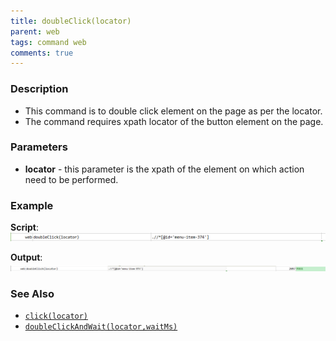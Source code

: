 ```yaml
---
title: doubleClick(locator)
parent: web
tags: command web
comments: true
---
```


### Description

- This command is to double  click element on the page as per the locator.
- The command requires xpath locator of the button element on the page.

### Parameters

- **locator** - this parameter is the xpath of the element on which action need to be performed.

### Example

**Script**:<br/>
![](image/doubleClick_01.png)

**Output**:<br/>
![](image/doubleClick_02.png)

### See Also

- [`click(locator)`](click(locator))
- [`doubleClickAndWait(locator,waitMs)`](doubleClickAndWait(locator,waitMs))